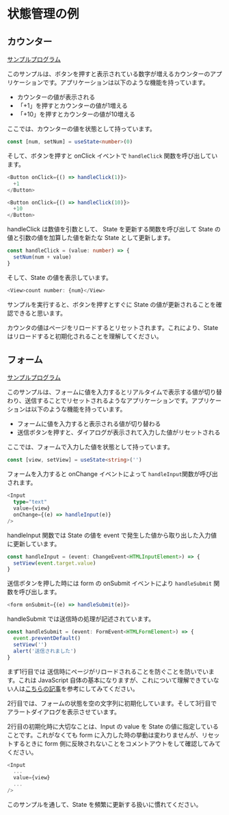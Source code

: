 # 状態管理の例

## カウンター
[サンプルプログラム](https://github.com/sekiyan372/react-study-sample/blob/main/src/pages/week3/Count.tsx)

このサンプルは、ボタンを押すと表示されている数字が増えるカウンターのアプリケーションです。アプリケーションは以下のような機能を持っています。
- カウンターの値が表示される
- 「+1」を押すとカウンターの値が1増える
- 「+10」を押すとカウンターの値が10増える

ここでは、カウンターの値を状態として持っています。
```typescript
const [num, setNum] = useState<number>(0)
```

そして、ボタンを押すと onClick イベントで `handleClick` 関数を呼び出しています。
```typescript
<Button onClick={() => handleClick(1)}>
  +1
</Button>

<Button onClick={() => handleClick(10)}>
  +10
</Button>
```

handleClick は数値を引数として、 State を更新する関数を呼び出して State の値と引数の値を加算した値を新たな State として更新します。
```typescript
const handleClick = (value: number) => {
  setNum(num + value)
}
```

そして、State の値を表示しています。
```typescript
<View>count number: {num}</View>
```

サンプルを実行すると、ボタンを押すとすぐに State の値が更新されることを確認できると思います。

カウンタの値はページをリロードするとリセットされます。これにより、State はリロードすると初期化されることを理解してください。

## フォーム
[サンプルプログラム](https://github.com/sekiyan372/react-study-sample/blob/main/src/pages/week3/Form.tsx)

このサンプルは、フォームに値を入力するとリアルタイムで表示する値が切り替わり、送信することでリセットされるようなアプリケーションです。アプリケーションは以下のような機能を持っています。
- フォームに値を入力すると表示される値が切り替わる
- 送信ボタンを押すと、ダイアログが表示されて入力した値がリセットされる

ここでは、フォームで入力した値を状態として持っています。
```typescript
const [view, setView] = useState<string>('')
```

フォームを入力すると onChange イベントによって `handleInput`関数が呼び出されます。
```typescript
<Input
  type="text"
  value={view}
  onChange={(e) => handleInput(e)}
/>
```

handleInput 関数では State の値を event で発生した値から取り出した入力値に更新しています。
```typescript
const handleInput = (event: ChangeEvent<HTMLInputElement>) => {
  setView(event.target.value)
}
```

送信ボタンを押した時には form の onSubmit イベントにより `handleSubmit` 関数を呼び出します。
```typescript
<form onSubmit={(e) => handleSubmit(e)}>
```

handleSubmit では送信時の処理が記述されています。
```typescript
const handleSubmit = (event: FormEvent<HTMLFormElement>) => {
  event.preventDefault()
  setView('')
  alert('送信されました')
}
```

まず1行目では 送信時にページがリロードされることを防ぐことを防いでいます。これは JavaScript 自体の基本になりますが、これについて理解できていない人は[こちらの記事](https://qiita.com/yokoto/items/27c56ebc4b818167ef9e)を参考にしてみてください。

2行目では、フォームの状態を空の文字列に初期化しています。そして3行目でアラートダイアログを表示させています。

2行目の初期化時に大切なことは、Input の value を State の値に指定していることです。これがなくても form に入力した時の挙動は変わりませんが、リセットするときに form 側に反映されないことをコメントアウトをして確認してみてください。
```typescript
<Input
  ...
  value={view}
  ...
/>
```

このサンプルを通して、State を頻繁に更新する扱いに慣れてください。

